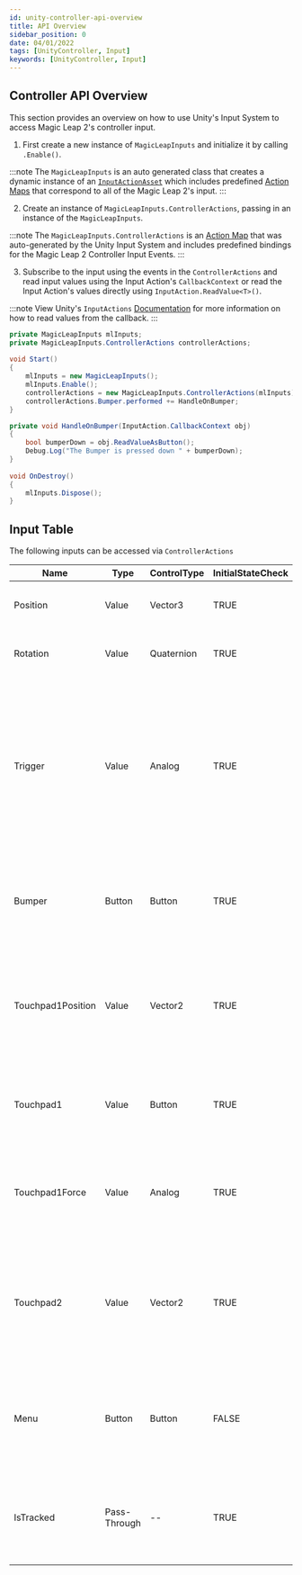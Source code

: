 ```yaml
---
id: unity-controller-api-overview
title: API Overview
sidebar_position: 0
date: 04/01/2022
tags: [UnityController, Input]
keywords: [UnityController, Input]
---
```


## Controller API Overview

This section provides an overview on how to use Unity's Input System to access Magic Leap 2's controller input.

1. First create a new instance of `MagicLeapInputs` and initialize it by calling `.Enable()`.

:::note
The `MagicLeapInputs` is an auto generated class that creates a dynamic instance of an [`InputActionAsset`](https://docs.unity3d.com/Packages/com.unity.inputsystem@1.0/api/UnityEngine.InputSystem.InputActionAsset.html) which includes predefined [Action Maps](https://docs.unity3d.com/Packages/com.unity.inputsystem@1.0/api/UnityEngine.InputSystem.InputActionMap.html) that correspond to all of the Magic Leap 2's input.
:::

2. Create an instance of `MagicLeapInputs.ControllerActions`, passing in an instance of the `MagicLeapInputs`.

:::note
The `MagicLeapInputs.ControllerActions` is an [Action Map](https://docs.unity3d.com/Packages/com.unity.inputsystem@1.0/api/UnityEngine.InputSystem.InputActionMap.html?q=action%20map) that was auto-generated by the Unity Input System and includes predefined bindings for the Magic Leap 2 Controller Input Events.
:::

3. Subscribe to the input using the events in the `ControllerActions` and read input values using the Input Action's `CallbackContext` or read the Input Action's values directly using `InputAction.ReadValue<T>()`.

:::note
View Unity's `InputActions` [Documentation](https://docs.unity3d.com/Packages/com.unity.inputsystem@1.0/api/UnityEngine.InputSystem.InputAction.html) for more information on how to read values from the callback.
:::

```csharp
private MagicLeapInputs mlInputs;
private MagicLeapInputs.ControllerActions controllerActions;
 
void Start()
{
    mlInputs = new MagicLeapInputs();
    mlInputs.Enable();
    controllerActions = new MagicLeapInputs.ControllerActions(mlInputs);
    controllerActions.Bumper.performed += HandleOnBumper;
}

private void HandleOnBumper(InputAction.CallbackContext obj)
{
    bool bumperDown = obj.ReadValueAsButton();
    Debug.Log("The Bumper is pressed down " + bumperDown);
}
 
void OnDestroy()
{         
    mlInputs.Dispose();
}
```

## Input Table
The following inputs can be accessed via `ControllerActions`

| Name              | Type   | ControlType | InitialStateCheck | Description                                                                                                                                                                        |
|-------------------|--------|-------------|-------------------|------------------------------------------------------------------------------------------------------------------------------------------------------------------------------------|
| Position          | Value  | Vector3     |        TRUE       | The position of the controller in world space                                                                                                                                      |
| Rotation          | Value  | Quaternion  |        TRUE       | The rotation of the controller in world space                                                                                                                                      |
| Trigger           | Value  | Analog      |        TRUE       | An analog value between 0-1 corresponding to how far the trigger is pressed. Its activation range and "dead zone" can be assigned under `Project Settings > Input System Package` |
| Bumper            | Button | Button      |        TRUE       | A digital value that corresponds to the pressing of the bumper button above the trigger                                                                                            |
| Touchpad1Position | Value  | Vector2     |        TRUE       | The XY position of the first touch on the touchpad, where the center is `0,0` and the XY values are between `-1` and `1`                                                           |
| Touchpad1         | Value  | Button      |        TRUE       | A digital value that corresponds to the pressing of the touchpad as a button                                                                                                       |
| Touchpad1Force    | Value  | Analog      |        TRUE       | An analog value between 0-1 that corresponds to how hard the touchpad is pressed                                                                                                   |
| Touchpad2         | Value  | Vector2     |        TRUE       | The XY position of the second touch on the touchpad, where the center is `0,0` and the XY values are between `-1` and `1`                                                          |
| Menu              | Button | Button      |       FALSE       | A digital value that corresponds to the pressing of the menu button (above the home button)                                                                                        |
| IsTracked         | Pass-Through |  --     |       TRUE       | A digital value that represents whether the controller is currently connected and tracked                                                                                          |
